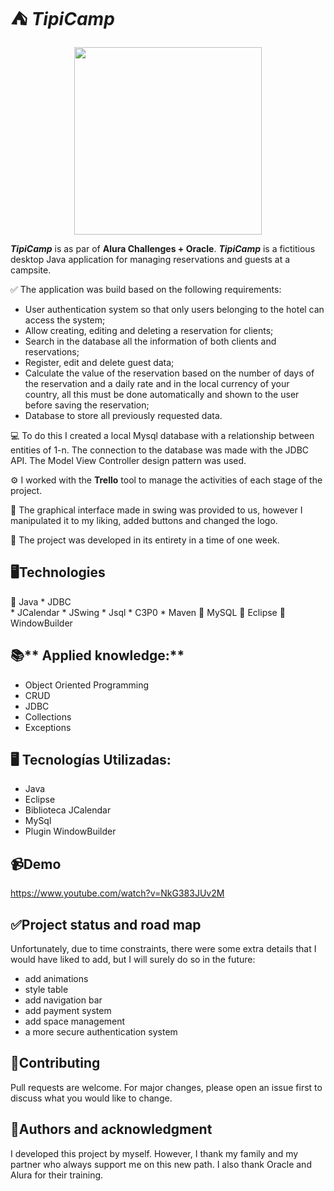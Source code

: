 # ⛺ ***TipiCamp***

<p align="center" >
     <img width="300" heigth="300" src="https://user-images.githubusercontent.com/102835925/197428165-585f4e27-b07b-45c2-bbe4-71c0d60c27a7.png">
</p>

***TipiCamp*** is as par of **Alura Challenges + Oracle**.
***TipiCamp*** is a fictitious desktop Java application for managing reservations and guests at a campsite.

✅ The application was build based on the following requirements: 
* User authentication system so that only users belonging to the hotel can access the system;
* Allow creating, editing and deleting a reservation for clients;
* Search in the database all the information of both clients and reservations;
* Register, edit and delete guest data;
* Calculate the value of the reservation based on the number of days of the reservation and a daily rate and in the local currency of your country, all this must be done automatically and shown to the user before saving the reservation;
* Database to store all previously requested data.

💻 To do this I created a local Mysql database with a relationship between entities of 1-n. The connection to the database was made with the JDBC API. The Model View Controller design pattern was used. 

⚙ I worked with the **Trello** tool to manage the activities of each stage of the project.

🎨 The graphical interface made in swing was provided to us, however I manipulated it to my liking, added buttons and changed the logo.

📅 The project was developed in its entirety in a time of one week.

## 🖥️**Technologies**

🔹 Java 
     * JDBC   
     * JCalendar
     * JSwing
     * Jsql
     * C3P0
     * Maven
 🔹 MySQL
 🔹 Eclipse
 🔹 WindowBuilder

## 📚** Applied knowledge:**
* Object Oriented Programming
* CRUD
* JDBC
* Collections
* Exceptions 

## 🖥️ Tecnologías Utilizadas:

- Java
- Eclipse
- Biblioteca JCalendar
- MySql
- Plugin WindowBuilder </br>


## 📹**Demo**

[https://www.youtube.com/watch?v=NkG383JUv2M ](https://youtu.be/P5qVf0ty8l4)

## ✅**Project status and road map**
Unfortunately, due to time constraints, there were some extra details that I would have liked to add, but I will surely do so in the future:

* add animations
* style table
* add navigation bar
* add payment system
* add space management
* a more secure authentication system

## 🤝**Contributing**
Pull requests are welcome. For major changes, please open an issue first to discuss what you would like to change.

## 🙏**Authors and acknowledgment**
I developed this project by myself. However, I thank my family and my partner who always support me on this new path. I also thank Oracle and Alura for their training.
